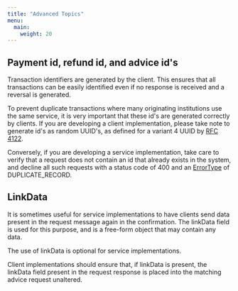 ```yaml
---
title: "Advanced Topics"
menu:
  main:
    weight: 20
---
```


## Payment id, refund id, and advice id's

Transaction identifiers are generated by the client. This ensures that all transactions can be easily identified even if no response is received and a reversal is generated.

To prevent duplicate transactions where many originating institutions use the same service, it is very important that these id's are generated correctly by clients. If you are developing a client implementation, please take note to generate id's as random UUID's, as defined for a variant 4 UUID by [RFC 4122](https://tools.ietf.org/html/rfc4122).

Conversely, if you are developing a service implementation, take care to verify that a request does not contain an id that already exists in the system, and decline all such requests with a status code of 400 and an [ErrorType](/specification/definitions/#errordetail) of DUPLICATE_RECORD.

## LinkData

It is sometimes useful for service implementations to have clients send data present in the request message again in the confirmation. The linkData field is used for this purpose, and is a free-form object that may contain any data.

The use of linkData is optional for service implementations.

Client implementations should ensure that, if linkData is present, the linkData field present in the request response is placed into the matching advice request unaltered.
